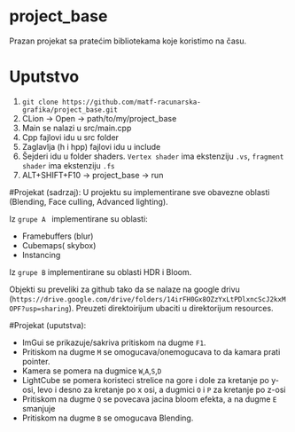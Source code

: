 # project_base
Prazan projekat sa pratećim bibliotekama koje koristimo na času. 

# Uputstvo
1. `git clone https://github.com/matf-racunarska-grafika/project_base.git`
2. CLion -> Open -> path/to/my/project_base
3. Main se nalazi u src/main.cpp
4. Cpp fajlovi idu u src folder
5. Zaglavlja (h i hpp) fajlovi idu u include
6. Šejderi idu u folder shaders. `Vertex shader` ima ekstenziju `.vs`, `fragment shader` ima ekstenziju `.fs`
7. ALT+SHIFT+F10 -> project_base -> run

#Projekat (sadrzaj):
U projektu su implementirane sve obavezne oblasti (Blending, Face culling, Advanced lighting).

Iz `grupe A ` implementirane su oblasti:
- Framebuffers (blur)
- Cubemaps( skybox)
- Instancing

Iz `grupe B` implementirane su oblasti HDR i Bloom.

Objekti su preveliki za github tako da se nalaze na google drivu (`https://drive.google.com/drive/folders/14irFH0Gx8OZzYxLtPDlxncScJ2kxMOPF?usp=sharing`).
Preuzeti direktoirijum ubaciti u direktorijum resources.

#Projekat (uputstva):
- ImGui se prikazuje/sakriva pritiskom na dugme `F1`.
- Pritiskom na dugme `M` se omogucava/onemogucava to da kamara prati pointer.
- Kamera se pomera na dugmice `W`,`A`,`S`,`D`
- LightCube se pomera koristeci strelice na gore i dole za kretanje po y-osi, levo i desno za kretanje po x osi, a dugmici `O` i `P` za kretanje po z-osi
- Pritiskom na dugme `Q` se povecava jacina bloom efekta, a na dugme `E` smanjuje
- Pritiskom na dugme `B` se omogucava Blending.
